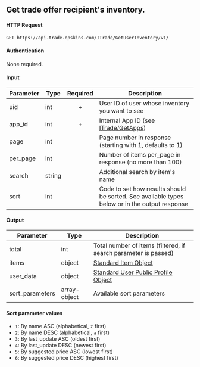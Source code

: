 ## Get trade offer recipient's inventory.

#### HTTP Request

`GET https://api-trade.opskins.com/ITrade/GetUserInventory/v1/`

#### Authentication

None required.

#### Input

Parameter | Type | Required   | Description
--------- | -----| :--------: | -----------
uid | int | + | User ID of user whose inventory you want to see 
app_id | int | + | Internal App ID (see [ITrade/GetApps](/ITrade/GetApps.md))
page | int |   | Page number in response (starting with 1, defaults to 1) 
per_page | int |   | Number of items per_page in response (no more than 100)
search | string |   | Additional search by item's name
sort | int |  | Code to set how results should be sorted. See available types below or in the output response
    
#### Output

Parameter | Type | Description
--------- | -----| -------- 
total     | int    | Total number of items (filtered, if search parameter is passed)
items | object | [Standard Item Object](/IItem.md#standard-item-object)
user_data | object | [Standard User Public Profile Object](/IUser.md#standard-user-public-profile-object)
sort_parameters | array-object | Available sort parameters

#### Sort parameter values
- `1`: By name ASC (alphabetical, `z` first)
- `2`: By name DESC (alphabetical, `a` first)
- `3`: By last_update ASC (oldest first)
- `4`: By last_update DESC (newest first)
- `5`: By suggested price ASC (lowest first)
- `6`: By suggested price DESC (highest first)
